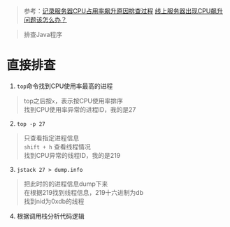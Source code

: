 > 参考：[记录服务器CPU占用率飙升原因排查过程](https://zhuanlan.zhihu.com/p/315170484)
> [线上服务器出现CPU飙升问题该怎么办？](https://zhuanlan.zhihu.com/p/76271596)


> 排查Java程序

# 直接排查

1. `top`命令找到CPU使用率最高的进程

> top之后按`x`，表示按CPU使用率排序  
> 找到CPU使用率异常的进程ID，我的是27

2. `top -p 27`

> 只查看指定进程信息  
> `shift + h` 查看线程情况  
> 找到CPU异常的线程ID，我的是219  

3. `jstack 27 > dump.info`

> 把此时的的进程信息dump下来  
> 在根据219找到线程信息，219十六进制为db  
> 找到nid为0xdb的线程

4. 根据调用栈分析代码逻辑